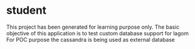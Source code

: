 # student

This project has been generated for learning purpose only.
The basic objective of this application is to test custom database support for lagom
For POC purpose the cassandra is being used as external database
